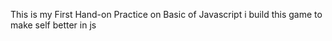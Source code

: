 This is my First Hand-on Practice on Basic of Javascript i build this game to make self better in js
